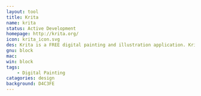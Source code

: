 ```yaml
---
layout: tool
title: Krita
name: krita
status: Active Development
homepage: http://krita.org/
icon: krita_icon.svg
des: Krita is a FREE digital painting and illustration application. Krita offers CMYK support, HDR painting, perspective grids, dockers, filters, painting assistants, and many other features you would expect.
gnu: block
mac:
win: block
tags:
    - Digital Painting
catagories: design
background: D4C3FE
---
```

